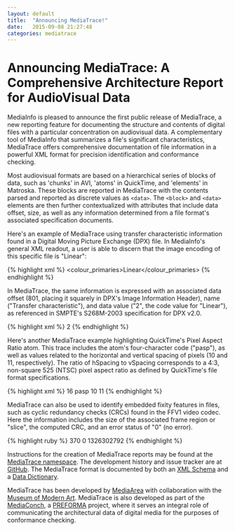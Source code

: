 ```yaml
---
layout: default
title:  "Announcing MediaTrace!"
date:   2015-09-08 21:27:48
categories: mediatrace
---
```


# Announcing MediaTrace: A Comprehensive Architecture Report for AudioVisual Data

MediaInfo is pleased to announce the first public release of MediaTrace, a new reporting feature for documenting the structure and contents of digital files with a particular concentration on audiovisual data. A complementary tool of MediaInfo that summarizes a file's significant characteristics, MediaTrace offers comprehensive documentation of file information in a powerful XML format for precision identification and conformance checking.

Most audiovisual formats are based on a hierarchical series of blocks of data, such as 'chunks' in AVI, 'atoms' in QuickTime, and 'elements' in Matroska. These blocks are reported in MediaTrace with the contents parsed and reported as discrete values as `<data>`. The `<block>` and `<data>` elements are then further contextualized with attributes that include data offset, size, as well as any information determined from a file format's associated specification documents. 
	
Here's an example of MediaTrace using transfer characteristic information found in a Digital Moving Picture Exchange (DPX) file. In MediaInfo's general XML readout, a user is able to discern that the image encoding of this specific file is "Linear":

{% highlight xml %}
<colour_primaries>Linear</colour_primaries>
{% endhighlight %}

In MediaTrace, the same information is expressed with an associated data offset (801, placing it squarely in DPX's Image Information Header), name ("Transfer characteristic"), and data value ("2", the code value for "Linear"), as referenced in SMPTE's S268M-2003 specification for DPX v2.0.

{% highlight xml %}
<data offset="801" name="Transfer characteristic" info="Linear">2</data>
{% endhighlight %}

Here's another MediaTrace example highlighting QuickTime's Pixel Aspect Ratio atom. This trace includes the atom's four-character code ("pasp"), as well as values related to the horizontal and vertical spacing of pixels (10 and 11, respectively). The ratio of hSpacing to vSpacing corresponds to a 4:3, non-square 525 (NTSC) pixel aspect ratio as defined by QuickTime's file format specifications. 

{% highlight xml %}
<block offset="2481264006" name="Pixel Aspect Ratio" size="16">
    <block offset="2481264006" name="Header" size="8">
        <data offset="2481264006" name="Size">16</data>
        <data offset="2481264010" name="Name">pasp</data>
    </block>
    <data offset="2481264014" name="hSpacing">10</data>
    <data offset="2481264018" name="vSpacing">11</data>
</block>
{% endhighlight %}

MediaTrace can also be used to identify embedded fixity features in files, such as cyclic redundancy checks (CRCs) found in the FFV1 video codec. Here the information includes the size of the associated frame region or "slice", the computed CRC, and an error status of "0" (no error).

{% highlight ruby %}
<data offset="1128" name="slice_size">370</data>
<data offset="1131" name="error_status">0</data>
<data offset="1132" name="crc_parity" moreinfo="OK">1326302792</data>
{% endhighlight %}

Instructions for the creation of MediaTrace reports may be found at the [MediaTrace namespace](https://mediaarea.net/mediatrace/). The development history and issue tracker are at [GitHub](https://github.com/MediaArea/MediaTrace). The MediaTrace format is documented by both an [XML Schema](https://mediaarea.net/mediatrace/mediatrace.xsd) and a [Data Dictionary](https://github.com/MediaArea/MediaTrace/blob/master/DataDictionary.md).

MediaTrace has been developed by [MediaArea](https://mediaarea.net) with collaboration with the [Museum of Modern Art](https://www.moma.org). MediaTrace is also developed as part of the [MediaConch](https://mediaarea.net/MediaConch/), a [PREFORMA](http://preforma-project.eu/) project, where it serves an integral role of communicating the architectural data of digital media for the purposes of conformance checking. 
